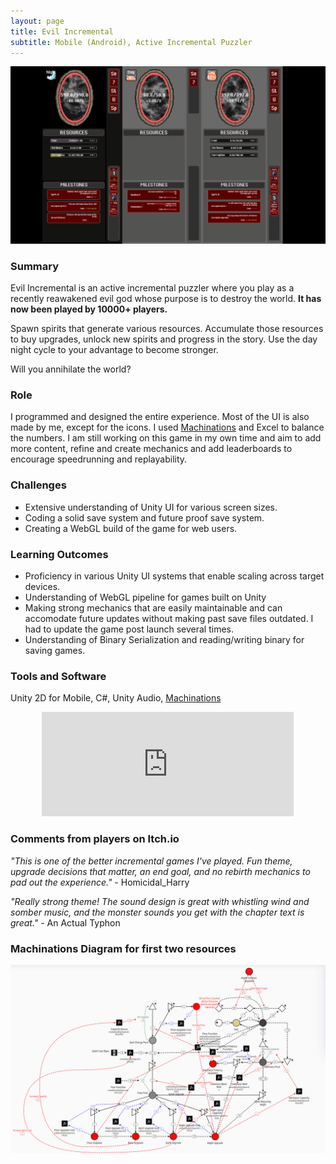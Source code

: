 ```yaml
---
layout: page
title: Evil Incremental
subtitle: Mobile (Android), Active Incremental Puzzler
---
```


![EI Banner](/assets/img/EIBanner.png)

### Summary
Evil Incremental is an active incremental puzzler where you play as a recently reawakened evil god whose purpose is to destroy the world. 
**It has now been played by 10000+ players.**

Spawn spirits that generate various resources. Accumulate those resources to buy upgrades, unlock new spirits and progress in the story. Use the day night cycle to your advantage to become stronger. 

Will you annihilate the world?

### Role
I programmed and designed the entire experience. Most of the UI is also made by me, except for the icons. I used [Machinations](https://machinations.io) and Excel to balance the numbers. I am still working on this game in my own time and aim to add more content, refine and create mechanics and add leaderboards to encourage speedrunning and replayability.

### Challenges

<ul>
  <li>Extensive understanding of Unity UI for various screen sizes.</li>
  <li>Coding a solid save system and future proof save system.</li>
  <li>Creating a WebGL build of the game for web users.</li>
</ul>

### Learning Outcomes

<ul>
  <li>Proficiency in various Unity UI systems that enable scaling across target devices.</li>
  <li>Understanding of WebGL pipeline for games built on Unity</li>
  <li>Making strong mechanics that are easily maintainable and can accomodate future updates without making past save files outdated. I had to update the game post launch several times.</li>
  <li>Understanding of Binary Serialization and reading/writing binary for saving games.</li>
</ul>

### Tools and Software

Unity 2D for Mobile, C#, Unity Audio, [Machinations](https://machinations.io)

<p align="center"><iframe frameborder="0" src="https://itch.io/embed/1632565?dark=true" width="80%" height="167">
<a href="https://thomasporta.itch.io/evil-incremental">Evil Incremental by Thomas Porta</a></iframe></p>

### Comments from players on Itch.io

*"This is one of the better incremental games I've played. Fun theme, upgrade decisions that matter, an end goal, and no rebirth mechanics to pad out the experience."* - Homicidal_Harry

*"Really strong theme! The sound design is great with whistling wind and somber music, and the monster sounds you get with the chapter text is great."* - An Actual Typhon

### Machinations Diagram for first two resources

![Machinations](/assets/img/FearDarknessLoop.PNG) 
